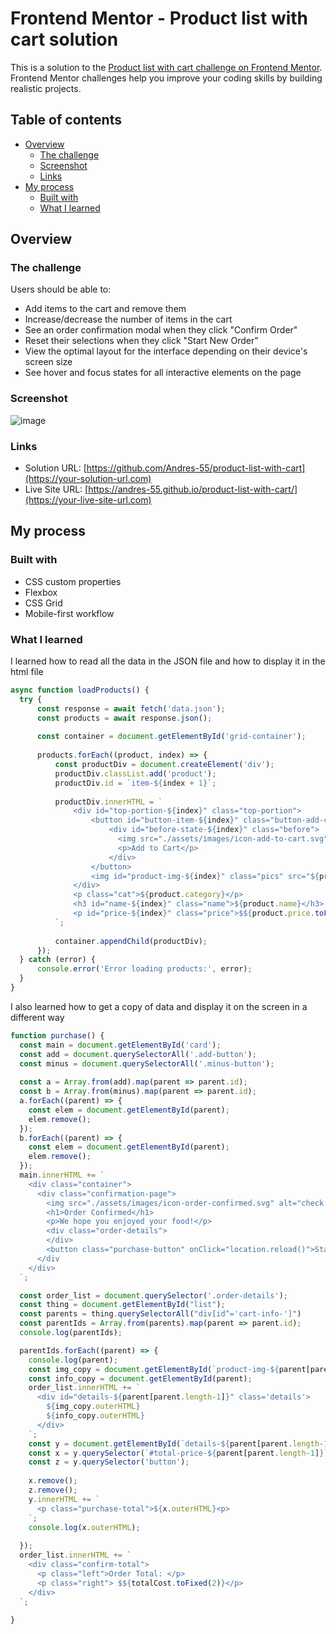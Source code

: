 # Frontend Mentor - Product list with cart solution

This is a solution to the [Product list with cart challenge on Frontend Mentor](https://www.frontendmentor.io/challenges/product-list-with-cart-5MmqLVAp_d). Frontend Mentor challenges help you improve your coding skills by building realistic projects. 

## Table of contents

- [Overview](#overview)
  - [The challenge](#the-challenge)
  - [Screenshot](#screenshot)
  - [Links](#links)
- [My process](#my-process)
  - [Built with](#built-with)
  - [What I learned](#what-i-learned)

## Overview

### The challenge

Users should be able to:

- Add items to the cart and remove them
- Increase/decrease the number of items in the cart
- See an order confirmation modal when they click "Confirm Order"
- Reset their selections when they click "Start New Order"
- View the optimal layout for the interface depending on their device's screen size
- See hover and focus states for all interactive elements on the page

### Screenshot
![image](https://github.com/user-attachments/assets/f8a18d68-9437-417d-9389-9b97afa81e0b)

### Links

- Solution URL: [https://github.com/Andres-55/product-list-with-cart](https://your-solution-url.com)
- Live Site URL: [https://andres-55.github.io/product-list-with-cart/](https://your-live-site-url.com)

## My process

### Built with

- CSS custom properties
- Flexbox
- CSS Grid
- Mobile-first workflow

### What I learned

I learned how to read all the data in the JSON file and how to display it in the html file
```js
async function loadProducts() {
  try {
      const response = await fetch('data.json');
      const products = await response.json(); 
  
      const container = document.getElementById('grid-container'); 
  
      products.forEach((product, index) => {
          const productDiv = document.createElement('div');
          productDiv.classList.add('product');
          productDiv.id = `item-${index + 1}`; 
  
          productDiv.innerHTML = `
              <div id="top-portion-${index}" class="top-portion">
                  <button id="button-item-${index}" class="button-add-cart" onClick="updateButton('button-item-${index}')">
                      <div id="before-state-${index}" class="before">
                        <img src="./assets/images/icon-add-to-cart.svg" alt="Add to cart img"> 
                        <p>Add to Cart</p>
                      </div>
                  </button>
                  <img id="product-img-${index}" class="pics" src="${product.image.desktop}" alt="${product.name}">
              </div>
              <p class="cat">${product.category}</p>
              <h3 id="name-${index}" class="name">${product.name}</h3>
              <p id="price-${index}" class="price">$${product.price.toFixed(2)}</p>
          `;
  
          container.appendChild(productDiv); 
      });
  } catch (error) {
      console.error('Error loading products:', error);
  }
}
```
I also learned how to get a copy of data and display it on the screen in a different way
```js
function purchase() {
  const main = document.getElementById('card');
  const add = document.querySelectorAll('.add-button');
  const minus = document.querySelectorAll('.minus-button');
  
  const a = Array.from(add).map(parent => parent.id);
  const b = Array.from(minus).map(parent => parent.id);
  a.forEach((parent) => {
    const elem = document.getElementById(parent);
    elem.remove();
  });
  b.forEach((parent) => {
    const elem = document.getElementById(parent);
    elem.remove();
  });
  main.innerHTML += `
    <div class="container">
      <div class="confirmation-page">
        <img src="./assets/images/icon-order-confirmed.svg" alt="check icon">
        <h1>Order Confirmed</h1>
        <p>We hope you enjoyed your food!</p>
        <div class="order-details">
        </div>
        <button class="purchase-button" onClick="location.reload()">Start New Order</button>
      </div
    </div>
  `;

  const order_list = document.querySelector('.order-details');
  const thing = document.getElementById("list");
  const parents = thing.querySelectorAll("div[id^='cart-info-']")
  const parentIds = Array.from(parents).map(parent => parent.id);
  console.log(parentIds);

  parentIds.forEach((parent) => {
    console.log(parent);
    const img_copy = document.getElementById(`product-img-${parent[parent.length-1]}`);
    const info_copy = document.getElementById(parent);
    order_list.innerHTML += `
      <div id="details-${parent[parent.length-1]}" class='details'>
        ${img_copy.outerHTML}
        ${info_copy.outerHTML}
      </div>
    `;
    const y = document.getElementById(`details-${parent[parent.length-1]}`);
    const x = y.querySelector(`#total-price-${parent[parent.length-1]}`);
    const z = y.querySelector('button');
    
    x.remove(); 
    z.remove();
    y.innerHTML += `
      <p class="purchase-total">${x.outerHTML}<p>
    `;
    console.log(x.outerHTML);
    
  });
  order_list.innerHTML += `
    <div class="confirm-total">
      <p class="left">Order Total: </p>
      <p class="right"> $${totalCost.toFixed(2)}</p>
    </div>
  `;
  
}
```
